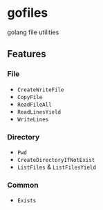 # gofiles

golang file utilities

## Features

### File

- `CreateWriteFile`
- `CopyFile`
- `ReadFileAll`
- `ReadLinesYield`
- `WriteLines`

### Directory

- `Pwd`
- `CreateDirectoryIfNotExist`
- `ListFiles` & `ListFilesYield`

### Common

- `Exists`
